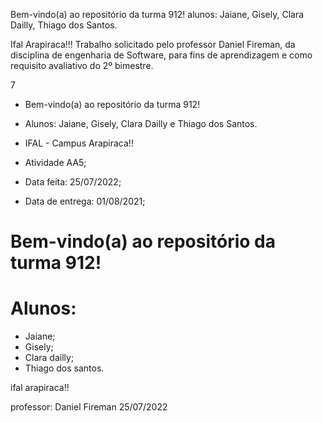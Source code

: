 
Bem-vindo(a) ao repositório da turma 912!
 alunos:
 Jaiane, 
 Gisely, 
 Clara Dailly,
 Thiago dos Santos.

Ifal Arapiraca!!!
Trabalho solicitado pelo professor Daniel 
Fireman, da disciplina de engenharia de Software,
para fins de aprendizagem e como requisito
avaliativo do 2º bimestre.

7


* Bem-vindo(a) ao repositório da turma 912!

* Alunos: Jaiane, Gisely, Clara Dailly e Thiago dos Santos.

* IFAL - Campus Arapiraca!!

* Atividade AA5;

* Data feita: 25/07/2022;

* Data de entrega: 01/08/2021;

# Bem-vindo(a) ao repositório da turma 912!
# Alunos: 
+ Jaiane;
+ Gisely; 
+ Clara dailly;
+ Thiago dos santos.

ifal arapiraca!!

professor: Daniel Fireman
25/07/2022

